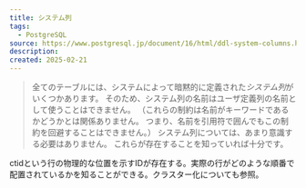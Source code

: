 ```yaml
---
title: システム列
tags:
  - PostgreSQL
source: https://www.postgresql.jp/document/16/html/ddl-system-columns.html
description: 
created: 2025-02-21
---
```

> 全てのテーブルには、システムによって暗黙的に定義された*システム列*がいくつかあります。 そのため、システム列の名前はユーザ定義列の名前として使うことはできません。 （これらの制約は名前がキーワードであるかどうかとは関係ありません。 つまり、名前を引用符で囲んでもこの制約を回避することはできません。） システム列については、あまり意識する必要はありません。 これらが存在することを知っていれば十分です。

ctidという行の物理的な位置を示すIDが存在する。実際の行がどのような順番で配置されているかを知ることができる。クラスター化についても参照。